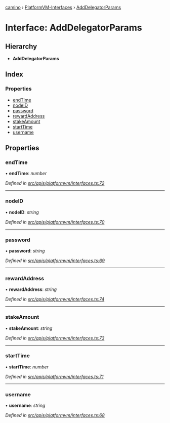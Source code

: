 [camino](../README.md) › [PlatformVM-Interfaces](../modules/platformvm_interfaces.md) › [AddDelegatorParams](platformvm_interfaces.adddelegatorparams.md)

# Interface: AddDelegatorParams

## Hierarchy

* **AddDelegatorParams**

## Index

### Properties

* [endTime](platformvm_interfaces.adddelegatorparams.md#endtime)
* [nodeID](platformvm_interfaces.adddelegatorparams.md#nodeid)
* [password](platformvm_interfaces.adddelegatorparams.md#password)
* [rewardAddress](platformvm_interfaces.adddelegatorparams.md#rewardaddress)
* [stakeAmount](platformvm_interfaces.adddelegatorparams.md#stakeamount)
* [startTime](platformvm_interfaces.adddelegatorparams.md#starttime)
* [username](platformvm_interfaces.adddelegatorparams.md#username)

## Properties

###  endTime

• **endTime**: *number*

*Defined in [src/apis/platformvm/interfaces.ts:72](https://github.com/chain4travel/caminojs/blob/ca67b81/src/apis/platformvm/interfaces.ts#L72)*

___

###  nodeID

• **nodeID**: *string*

*Defined in [src/apis/platformvm/interfaces.ts:70](https://github.com/chain4travel/caminojs/blob/ca67b81/src/apis/platformvm/interfaces.ts#L70)*

___

###  password

• **password**: *string*

*Defined in [src/apis/platformvm/interfaces.ts:69](https://github.com/chain4travel/caminojs/blob/ca67b81/src/apis/platformvm/interfaces.ts#L69)*

___

###  rewardAddress

• **rewardAddress**: *string*

*Defined in [src/apis/platformvm/interfaces.ts:74](https://github.com/chain4travel/caminojs/blob/ca67b81/src/apis/platformvm/interfaces.ts#L74)*

___

###  stakeAmount

• **stakeAmount**: *string*

*Defined in [src/apis/platformvm/interfaces.ts:73](https://github.com/chain4travel/caminojs/blob/ca67b81/src/apis/platformvm/interfaces.ts#L73)*

___

###  startTime

• **startTime**: *number*

*Defined in [src/apis/platformvm/interfaces.ts:71](https://github.com/chain4travel/caminojs/blob/ca67b81/src/apis/platformvm/interfaces.ts#L71)*

___

###  username

• **username**: *string*

*Defined in [src/apis/platformvm/interfaces.ts:68](https://github.com/chain4travel/caminojs/blob/ca67b81/src/apis/platformvm/interfaces.ts#L68)*
